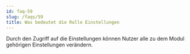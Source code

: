 ```yaml
---
id: faq-59
slug: /faqs/59
title: Was bedeutet die Rolle Einstellungen
---
```

Durch den Zugriff auf die Einstellungen können Nutzer alle zu dem Modul gehörigen Einstellungen verändern.